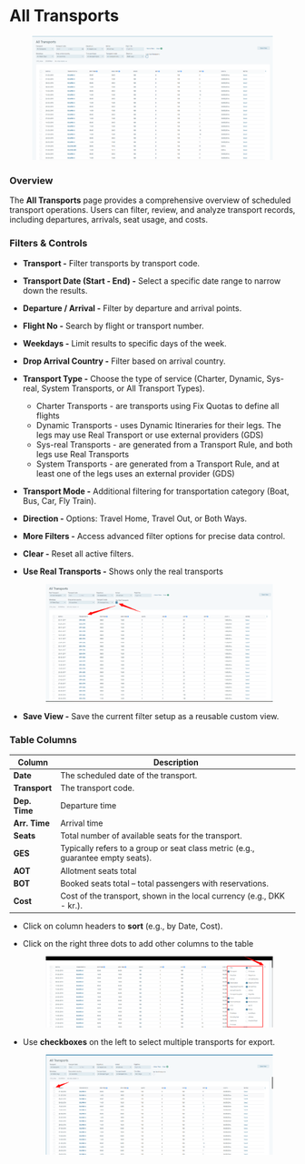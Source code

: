 # All Transports

<figure><img src="../.gitbook/assets/image (18) (2).png" alt=""><figcaption></figcaption></figure>

### Overview

The **All Transports** page provides a comprehensive overview of scheduled transport operations. Users can filter, review, and analyze transport records, including departures, arrivals, seat usage, and costs.

### Filters & Controls

* **Transport -** Filter transports by transport code.
* **Transport Date (Start - End) -** Select a specific date range to narrow down the results.
* **Departure / Arrival -** Filter by departure and arrival points.
* **Flight No -** Search by flight or transport number.
* **Weekdays -** Limit results to specific days of the week.
* **Drop Arrival Country -** Filter based on arrival country.
* **Transport Type -** Choose the type of service (Charter, Dynamic, Sys-real, System Transports, or All Transport Types).
  * Charter Transports - are transports using Fix Quotas to define all flights
  * Dynamic Transports - uses Dynamic Itineraries for their legs. The legs may use Real Transport or use external providers (GDS)
  * Sys-real Transports - are generated from a Transport Rule, and both legs use Real Transports
  * System Transports - are generated from a Transport Rule, and at least one of the legs uses an external provider (GDS)&#x20;
* **Transport Mode -** Additional filtering for transportation category (Boat, Bus, Car, Fly Train).
* **Direction -** Options: Travel Home, Travel Out, or Both Ways.
* **More Filters -** Access advanced filter options for precise data control.
* **Clear -** Reset all active filters.
*   **Use Real Transports -** Shows only the real transports&#x20;

    <figure><img src="../.gitbook/assets/image (3) (1) (1) (1) (1).png" alt=""><figcaption></figcaption></figure>
* **Save View -** Save the current filter setup as a reusable custom view.

### Table Columns

| Column        | Description                                                                     |
| ------------- | ------------------------------------------------------------------------------- |
| **Date**      | The scheduled date of the transport.                                            |
| **Transport** | The transport code.                                                             |
| **Dep. Time** | Departure time                                                                  |
| **Arr. Time** | Arrival time                                                                    |
| **Seats**     | Total number of available seats for the transport.                              |
| **GES**       | Typically refers to a group or seat class metric (e.g., guarantee empty seats). |
| **AOT**       | Allotment seats total                                                           |
| **BOT**       | Booked seats total – total passengers with reservations.                        |
| **Cost**      | Cost of the transport, shown in the local currency (e.g., DKK - kr.).           |

* Click on column headers to **sort** (e.g., by Date, Cost).
*   Click on the right three dots to add other columns to the table&#x20;

    <figure><img src="../.gitbook/assets/image (1) (1) (1) (1) (1) (1) (1).png" alt=""><figcaption></figcaption></figure>
*   Use **checkboxes** on the left to select multiple transports for export.&#x20;

    <figure><img src="../.gitbook/assets/image (2) (1) (1) (1) (1) (1).png" alt=""><figcaption></figcaption></figure>
